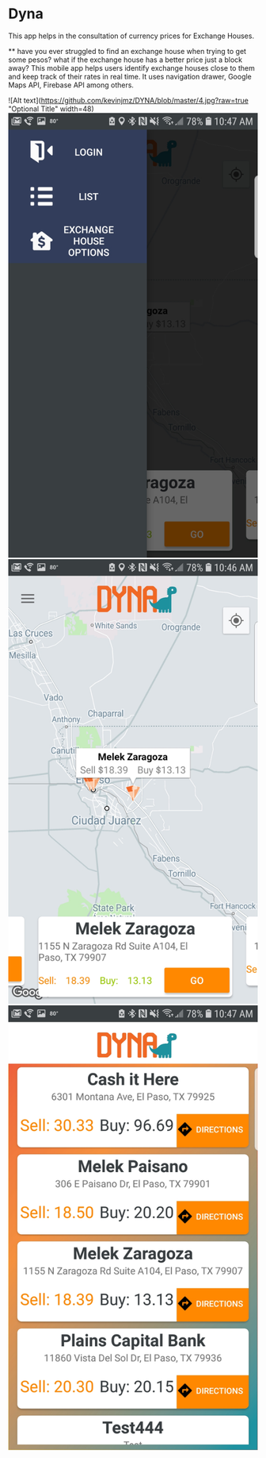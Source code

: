 # Dyna
This app helps in the consultation of currency prices for Exchange Houses.

** have you ever struggled to find an exchange house when trying to get some pesos? what if the exchange house has a better price just a block away? This mobile app helps users identify exchange houses close to them and keep track of their rates in real time.
It uses navigation drawer, Google Maps API, Firebase API among others.

![Alt text](https://github.com/kevinjmz/DYNA/blob/master/4.jpg?raw=true "Optional Title" width=48)
![Alt text](https://github.com/kevinjmz/DYNA/blob/master/3.jpg?raw=true "Optional Title") 
![Alt text](https://github.com/kevinjmz/DYNA/blob/master/2.jpg?raw=true "Optional Title")
![Alt text](https://github.com/kevinjmz/DYNA/blob/master/1.jpg?raw=true "Optional Title")
